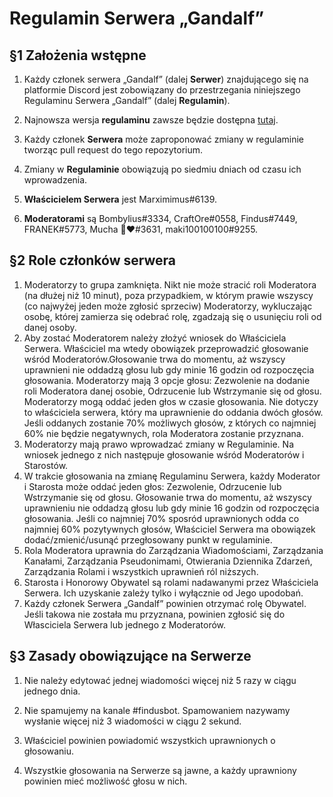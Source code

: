 # Regulamin Serwera „Gandalf”

  

## §1 Założenia wstępne

  
1. Każdy członek serwera „Gandalf” (dalej **Serwer**) znajdującego się na platformie Discord jest zobowiązany do przestrzegania niniejszego Regulaminu Serwera „Gandalf” (dalej **Regulamin**).

2.  Najnowsza wersja **regulaminu** zawsze będzie dostępna [tutaj](https://github.com/marximimus/regulamin-gandalfa/blob/main/README.md).

3.  Każdy członek **Serwera** może zaproponować zmiany w regulaminie tworząc pull request do tego repozytorium.

4.  Zmiany w **Regulaminie** obowiązują po siedmiu dniach od czasu ich wprowadzenia.

5.  **Właścicielem Serwera** jest Marximimus#6139.

6.  **Moderatorami** są Bombylius#3334, CraftOre#0558, Findus#7449, FRANEK#5773, Mucha 🌈❤#3631, maki100100100#9255.

## §2 Role członków serwera

1.  Moderatorzy to grupa zamknięta. Nikt nie może stracić roli Moderatora (na dłużej niż 10 minut), poza przypadkiem, w którym prawie wszyscy (co najwyżej jeden może zgłosić sprzeciw) Moderatorzy, wykluczając osobę, której zamierza się odebrać rolę, zgadzają się o usunięciu roli od danej osoby.
2.  Aby zostać Moderatorem należy złożyć wniosek do Właściciela Serwera. Właściciel ma wtedy obowiązek przeprowadzić głosowanie wśród Moderatorów.Głosowanie trwa do momentu, aż wszyscy uprawnieni nie oddadzą głosu lub gdy minie 16 godzin od rozpoczęcia głosowania. Moderatorzy mają 3 opcje głosu: Zezwolenie na dodanie roli Moderatora danej osobie, Odrzucenie lub Wstrzymanie się od głosu. Moderatorzy mogą oddać jeden głos w czasie głosowania. Nie dotyczy to właściciela serwera, który ma uprawnienie do oddania dwóch głosów. Jeśli oddanych zostanie 70% możliwych głosów, z których co najmniej 60% nie będzie negatywnych, rola Moderatora zostanie przyznana.
3.  Moderatorzy mają prawo wprowadzać zmiany w Regulaminie. Na wniosek jednego z nich następuje głosowanie wśród Moderatorów i Starostów.
4.  W trakcie głosowania na zmianę Regulaminu Serwera, każdy Moderator i Starosta może oddać jeden głos: Zezwolenie, Odrzucenie lub Wstrzymanie się od głosu. Głosowanie trwa do momentu, aż wszyscy uprawnieniu nie oddadzą głosu lub gdy minie 16 godzin od rozpoczęcia głosowania. Jeśli co najmniej 70% sposród uprawnionych odda co najmniej 60% pozytywnych głosów, Właściciel Serwera ma obowiązek dodać/zmienić/usunąć przegłosowany punkt w regulaminie. 
5. Rola Moderatora uprawnia do Zarządzania Wiadomościami, Zarządzania Kanałami, Zarządzania Pseudonimami, Otwierania Dziennika Zdarzeń, Zarządzania Rolami i wszystkich uprawnień ról niższych.
5.  Starosta i Honorowy Obywatel są rolami nadawanymi przez Właściciela Serwera. Ich uzyskanie zależy tylko i wyłącznie od Jego upodobań.
6.  Każdy członek Serwera „Gandalf” powinien otrzymać rolę Obywatel. Jeśli takowa nie została mu przyznana, powinien zgłosić się do Własciciela Serwera lub jednego z Moderatorów.

## §3 Zasady obowiązujące na Serwerze
  
1. Nie należy edytować jednej wiadomości więcej niż 5 razy w ciągu jednego dnia.

2. Nie spamujemy na kanale #findusbot. Spamowaniem nazywamy wysłanie więcej niż 3 wiadomości w ciągu 2 sekund. 

3. Właściciel powinien powiadomić wszystkich uprawnionych o głosowaniu.

4. Wszystkie głosowania na Serwerze są jawne, a każdy uprawniony powinien mieć możliwość głosu w nich.
